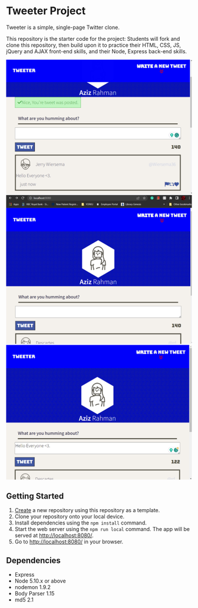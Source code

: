 # Tweeter Project

Tweeter is a simple, single-page Twitter clone.

This repository is the starter code for the project: Students will fork and clone this repository, then build upon it to practice their HTML, CSS, JS, jQuery and AJAX front-end skills, and their Node, Express back-end skills.

![Launch Page](https://github.com/Friies/tweeter/blob/master/public/images/Tweeter%20(1).png)
![Writing Tweet](https://github.com/Friies/tweeter/blob/master/public/images/Tweeter%20(2).png)
![Successful Tweet](https://github.com/Friies/tweeter/blob/master/public/images/Tweeter%20(3).png)


## Getting Started

1. [Create](https://docs.github.com/en/repositories/creating-and-managing-repositories/creating-a-repository-from-a-template) a new repository using this repository as a template.
2. Clone your repository onto your local device.
3. Install dependencies using the `npm install` command.
3. Start the web server using the `npm run local` command. The app will be served at <http://localhost:8080/>.
4. Go to <http://localhost:8080/> in your browser.

## Dependencies

- Express
- Node 5.10.x or above
- nodemon 1.9.2
- Body Parser 1.15
- md5 2.1